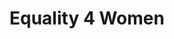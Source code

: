 ---
pid: rs49
title: Equality 4 Women
location_transcription: Anywhere out of center city
coordinates: "[-75.134693394637, 39.982677623605]"
zipcode: '19124'
gen_neighborhood: North Philadelphia
neighborhood: Juniata,Frankford,Feltonville
outside_phl: 
age: '73'
age_range: 70+
instagram: 
image_file_name: rs_49.jpg
proposal_transcription: All women rich and poor, black and white. Asian. Latino. Native
  American with smiles and happiness of being
topic: Inclusivity,Women
topic_summary: 0, 0
type: 
keywords_other: 
credit: Nona Blown
image_labels: 
twitter: 
facebook: 
permalink: "/monuments/rs49/"
layout: item-page
---